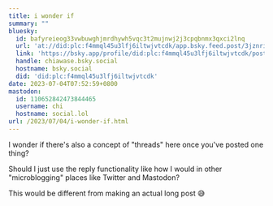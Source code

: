 ```yaml
---
title: i wonder if
summary: ""
bluesky:
  id: bafyreieog33vwbuwghjmrdhywh5vqc3t2mujnwj2j3cpqbnmx3qxci2lnq
  url: 'at://did:plc:f4mmql45u3lfj6iltwjvtcdk/app.bsky.feed.post/3jznrizwuze2z'
  link: 'https://bsky.app/profile/did:plc:f4mmql45u3lfj6iltwjvtcdk/post/3jznrizwuze2z'
  handle: chiawase.bsky.social
  hostname: bsky.social
  did: 'did:plc:f4mmql45u3lfj6iltwjvtcdk'
date: 2023-07-04T07:52:59+0800
mastodon:
  id: 110652842473844465
  username: chi
  hostname: social.lol
url: /2023/07/04/i-wonder-if.html
---
```


I wonder if there's also a concept of "threads" here once you've posted one thing?

Should I just use the reply functionality like how I would in other "microblogging" places like Twitter and Mastodon?

This would be different from making an actual long post 😅
